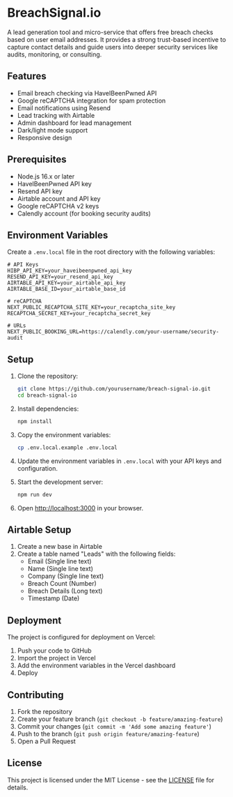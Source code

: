 # BreachSignal.io

A lead generation tool and micro-service that offers free breach checks based on user email addresses. It provides a strong trust-based incentive to capture contact details and guide users into deeper security services like audits, monitoring, or consulting.

## Features

- Email breach checking via HaveIBeenPwned API
- Google reCAPTCHA integration for spam protection
- Email notifications using Resend
- Lead tracking with Airtable
- Admin dashboard for lead management
- Dark/light mode support
- Responsive design

## Prerequisites

- Node.js 16.x or later
- HaveIBeenPwned API key
- Resend API key
- Airtable account and API key
- Google reCAPTCHA v2 keys
- Calendly account (for booking security audits)

## Environment Variables

Create a `.env.local` file in the root directory with the following variables:

```env
# API Keys
HIBP_API_KEY=your_haveibeenpwned_api_key
RESEND_API_KEY=your_resend_api_key
AIRTABLE_API_KEY=your_airtable_api_key
AIRTABLE_BASE_ID=your_airtable_base_id

# reCAPTCHA
NEXT_PUBLIC_RECAPTCHA_SITE_KEY=your_recaptcha_site_key
RECAPTCHA_SECRET_KEY=your_recaptcha_secret_key

# URLs
NEXT_PUBLIC_BOOKING_URL=https://calendly.com/your-username/security-audit
```

## Setup

1. Clone the repository:
   ```bash
   git clone https://github.com/yourusername/breach-signal-io.git
   cd breach-signal-io
   ```

2. Install dependencies:
   ```bash
   npm install
   ```

3. Copy the environment variables:
   ```bash
   cp .env.local.example .env.local
   ```

4. Update the environment variables in `.env.local` with your API keys and configuration.

5. Start the development server:
   ```bash
   npm run dev
   ```

6. Open [http://localhost:3000](http://localhost:3000) in your browser.

## Airtable Setup

1. Create a new base in Airtable
2. Create a table named "Leads" with the following fields:
   - Email (Single line text)
   - Name (Single line text)
   - Company (Single line text)
   - Breach Count (Number)
   - Breach Details (Long text)
   - Timestamp (Date)

## Deployment

The project is configured for deployment on Vercel:

1. Push your code to GitHub
2. Import the project in Vercel
3. Add the environment variables in the Vercel dashboard
4. Deploy

## Contributing

1. Fork the repository
2. Create your feature branch (`git checkout -b feature/amazing-feature`)
3. Commit your changes (`git commit -m 'Add some amazing feature'`)
4. Push to the branch (`git push origin feature/amazing-feature`)
5. Open a Pull Request

## License

This project is licensed under the MIT License - see the [LICENSE](LICENSE) file for details. 